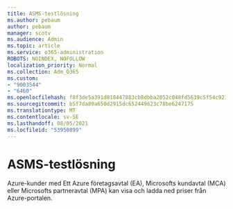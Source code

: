 ```yaml
---
title: ASMS-testlösning
ms.author: pebaum
author: pebaum
manager: scotv
ms.audience: Admin
ms.topic: article
ms.service: o365-administration
ROBOTS: NOINDEX, NOFOLLOW
localization_priority: Normal
ms.collection: Adm_O365
ms.custom:
- "9003544"
- "6460"
ms.openlocfilehash: f8f3de5a391d818447883cb8dbba2052c048fd5639c5f54c921ef5247dc6d6a1
ms.sourcegitcommit: b5f7da89a650d2915dc652449623c78be6247175
ms.translationtype: MT
ms.contentlocale: sv-SE
ms.lasthandoff: 08/05/2021
ms.locfileid: "53950899"
---
```

# <a name="asms-test-solution"></a>ASMS-testlösning

Azure-kunder med Ett Azure företagsavtal (EA), Microsofts kundavtal (MCA) eller Microsofts partneravtal (MPA) kan visa och ladda ned priser från Azure-portalen.
